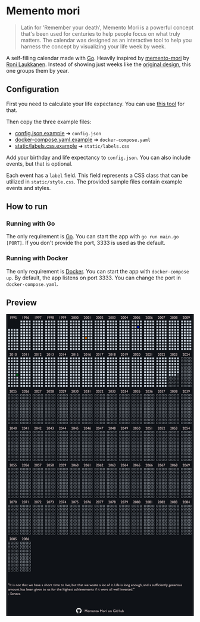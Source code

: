 # Memento mori

> Latin for 'Remember your death', Memento Mori is a powerful concept that's been used for centuries to help people focus on what truly matters. The calendar was designed as an interactive tool to help you harness the concept by visualizing your life week by week.

A self-filling calendar made with [Go](https://go.dev/). Heavily inspired by [memento-mori](https://github.com/ronilaukkarinen/memento-mori) by [Roni Laukkanen](https://github.com/ronilaukkarinen). Instead of showing just weeks like the [original design](https://stoicreflections.com/collections/memento-mori-life-calendar-chart-poster-frame), this one groups them by year.

## Configuration

First you need to calculate your life expectancy. You can use [this tool](https://www.blueprintincome.com/tools/life-expectancy-calculator-how-long-will-i-live/) for that.

Then copy the three example files:
- [config.json.example](config.json.example) ➔ `config.json`
- [docker-compose.yaml.example](docker-compose.yaml.example) ➔ `docker-compose.yaml`
- [static/labels.css.example](static/labels.css.example) ➔ `static/labels.css`

Add your birthday and life expectancy to `config.json`. You can also include events, but that is optional.

Each event has a `label` field. This field represents a CSS class that can be utilized in `static/style.css`. The provided sample files contain example events and styles.

## How to run

### Running with Go
The only requirement is [Go](https://go.dev/). You can start the app with `go run main.go [PORT]`. If you
don't provide the port, 3333 is used as the default.

### Running with Docker
The only requirement is [Docker](https://www.docker.com/). You can start the app with `docker-compose up`. By default, the app listens on port 3333. You can change the port in `docker-compose.yaml`.

## Preview
![Calendar preview](docs/calendar.png)
